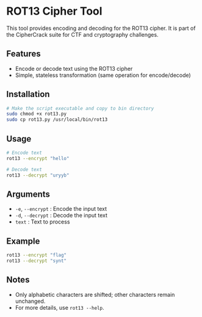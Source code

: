 # ROT13 Cipher Tool

This tool provides encoding and decoding for the ROT13 cipher. It is part of the CipherCrack suite for CTF and cryptography challenges.

## Features
- Encode or decode text using the ROT13 cipher
- Simple, stateless transformation (same operation for encode/decode)

## Installation

```zsh
# Make the script executable and copy to bin directory
sudo chmod +x rot13.py
sudo cp rot13.py /usr/local/bin/rot13
```

## Usage

```zsh
# Encode text
rot13 --encrypt "hello"

# Decode text
rot13 --decrypt "uryyb"
```

## Arguments
- `-e`, `--encrypt` : Encode the input text
- `-d`, `--decrypt` : Decode the input text
- `text`            : Text to process

## Example
```zsh
rot13 --encrypt "flag"
rot13 --decrypt "synt"
```

## Notes
- Only alphabetic characters are shifted; other characters remain unchanged.
- For more details, use `rot13 --help`.

